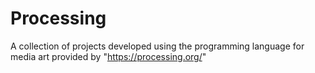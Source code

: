 # Processing
A collection of projects developed using the programming language for media art provided by "https://processing.org/"
